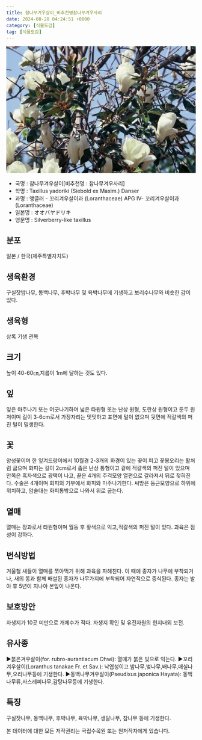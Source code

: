 ```yaml
---
title: 참나무겨우살이_비추천명참나무겨우사리
date: 2024-08-28 04:24:51 +0800
category: [식물도감]
tag: [식물도감]
---
```




![참나무겨우살이[비추천명 : 참나무겨우사리]](/assets/img/fileUpload/plants/basic/Loranthaceae/Taxillus/14820/1_th2.JPG)
- 국명 : 참나무겨우살이[비추천명 : 참나무겨우사리]
- 학명 : Taxillus yadoriki (Siebold ex Maxim.) Danser
- 과명 : 앵글러 - 꼬리겨우살이과 (Loranthaceae) APG Ⅳ- 꼬리겨우살이과 (Loranthaceae)
- 일본명 : オオバヤドリキ
- 영문명 : Silverberry-like taxillus


## 분포
일본 / 한국(제주특별자치도) 
## 생육환경
구실잣밤나무, 동백나무, 후박나무 및 육박나무에 기생하고 보리수나무와 비슷한 감이 있다.
## 생육형
상록 기생 관목
## 크기
높이 40-60㎝,지름이 1m에 달하는 것도 있다.
## 잎
잎은 마주나기 또는 어긋나기하며 넓은 타원형 또는 난상 원형, 도란상 원형이고 둔두 원저이며 길이 3-6cm로서 가장자리는 밋밋하고 표면에 털이 없으며 뒷면에 적갈색의 퍼진 털이 밀생한다.
## 꽃
양성꽃이며 한 잎겨드랑이에서 10월경 2-3개의 화경이 있는 꽃이 피고 꽃봉오리는 활처럼 굽으며 화피는 길이 2cm로서 좁은 난상 통형이고 겉에 적갈색의 퍼진 털이 있으며 안쪽은 흑자색으로 광택이 나고, 끝은 4개의 주걱모양 열편으로 갈라져서 뒤로 젖혀진다. 수술은 4개이며 회피의 기부에서 화피와 마주나기한다. 씨방은 둥근모양으로 하위에 위치하고, 암술대는 화피통밖으로 나와서 위로 굽는다.
## 열매
열매는 장과로서 타원형이며 월동 후 황색으로 익고,적갈색의 퍼진 털이 있다. 과육은 점성이 강하다.
## 번식방법
겨울철 새들이 열매를 쪼아먹기 위해 과육을 파헤친다. 이 때에 종자가 나무에 부착되거나, 새의 똥과 함께 배설된 종자가 나무가지에 부착되어 자연적으로 증식된다. 종자는 발아 후 5년이 지나야 본잎이 나온다.
## 보호방안
자생지가 10곳 미만으로 개체수가 적다. 자생지 확인 및 유전자원의 현지내외 보전.
## 유사종
▶붉은겨우살이(for. rubro-aurantiacum Ohwi): 열매가 붉은 빛으로 익는다. 
▶꼬리겨우살이(Loranthus tanakae Fr. et Sav.): 낙엽성이고 밤나무,벚나무,배나무,매실나무,오리나무등에 기생한다. 
▶동백나무겨우살이(Pseudixus japonica Hayata): 동백나무류,사스레피나무,감탕나무등에 기생한다.
## 특징
구실잣나무, 동백나무, 후박나무, 육박나무, 생달나무, 참나무 등에 기생한다.






본 데이터에 대한 모든 저작권리는 국립수목원 또는 원저작자에게 있습니다.
